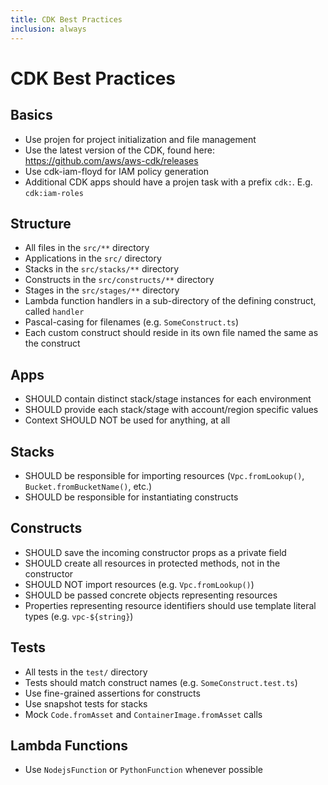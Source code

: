 ```yaml
---
title: CDK Best Practices
inclusion: always
---
```


# CDK Best Practices

## Basics
- Use projen for project initialization and file management
- Use the latest version of the CDK, found here: https://github.com/aws/aws-cdk/releases
- Use cdk-iam-floyd for IAM policy generation
- Additional CDK apps should have a projen task with a prefix `cdk:`. E.g. `cdk:iam-roles`

## Structure
- All files in the `src/**` directory
- Applications in the `src/` directory
- Stacks in the `src/stacks/**` directory
- Constructs in the `src/constructs/**` directory
- Stages in the `src/stages/**` directory
- Lambda function handlers in a sub-directory of the defining construct, called `handler`
- Pascal-casing for filenames (e.g. `SomeConstruct.ts`)
- Each custom construct should reside in its own file named the same as the construct

## Apps
- SHOULD contain distinct stack/stage instances for each environment
- SHOULD provide each stack/stage with account/region specific values
- Context SHOULD NOT be used for anything, at all

## Stacks
- SHOULD be responsible for importing resources (`Vpc.fromLookup()`, `Bucket.fromBucketName()`, etc.)
- SHOULD be responsible for instantiating constructs

## Constructs
- SHOULD save the incoming constructor props as a private field
- SHOULD create all resources in protected methods, not in the constructor
- SHOULD NOT import resources (e.g. `Vpc.fromLookup()`)
- SHOULD be passed concrete objects representing resources
- Properties representing resource identifiers should use template literal types (e.g. `vpc-${string}`)

## Tests
- All tests in the `test/` directory
- Tests should match construct names (e.g. `SomeConstruct.test.ts`)
- Use fine-grained assertions for constructs
- Use snapshot tests for stacks
- Mock `Code.fromAsset` and `ContainerImage.fromAsset` calls

## Lambda Functions
- Use `NodejsFunction` or `PythonFunction` whenever possible